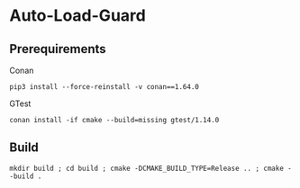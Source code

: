 # Auto-Load-Guard

## Prerequirements
Conan
```
pip3 install --force-reinstall -v conan==1.64.0
```

GTest
```
conan install -if cmake --build=missing gtest/1.14.0
```

## Build
```
mkdir build ; cd build ; cmake -DCMAKE_BUILD_TYPE=Release .. ; cmake --build .
```
